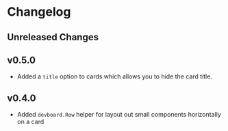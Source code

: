 # Changelog

## Unreleased Changes

## v0.5.0

 * Added a `title` option to cards which allows you to hide the card title.

## v0.4.0

 * Added `devboard.Row` helper for layout out small components horizontally on a card
